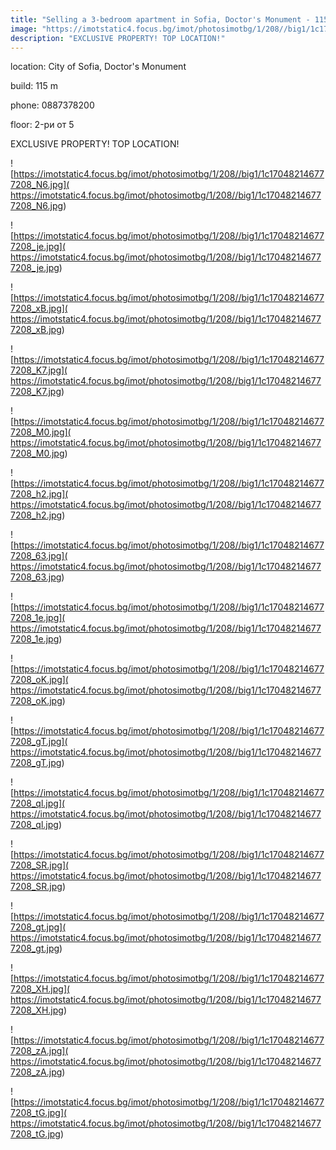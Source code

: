 ```yaml
---
title: "Selling a 3-bedroom apartment in Sofia, Doctor's Monument - 115 sq.m / 689,000 EUR "
image: "https://imotstatic4.focus.bg/imot/photosimotbg/1/208//big1/1c170482146777208_Si.jpg"
description: "EXCLUSIVE PROPERTY! TOP LOCATION!"
---
```


location: City of Sofia, Doctor's Monument

build: 115 m

phone: 0887378200

floor: 2-ри от 5

EXCLUSIVE PROPERTY! TOP LOCATION!


![https://imotstatic4.focus.bg/imot/photosimotbg/1/208//big1/1c170482146777208_N6.jpg]( https://imotstatic4.focus.bg/imot/photosimotbg/1/208//big1/1c170482146777208_N6.jpg)


![https://imotstatic4.focus.bg/imot/photosimotbg/1/208//big1/1c170482146777208_je.jpg]( https://imotstatic4.focus.bg/imot/photosimotbg/1/208//big1/1c170482146777208_je.jpg)


![https://imotstatic4.focus.bg/imot/photosimotbg/1/208//big1/1c170482146777208_xB.jpg]( https://imotstatic4.focus.bg/imot/photosimotbg/1/208//big1/1c170482146777208_xB.jpg)


![https://imotstatic4.focus.bg/imot/photosimotbg/1/208//big1/1c170482146777208_K7.jpg]( https://imotstatic4.focus.bg/imot/photosimotbg/1/208//big1/1c170482146777208_K7.jpg)


![https://imotstatic4.focus.bg/imot/photosimotbg/1/208//big1/1c170482146777208_M0.jpg]( https://imotstatic4.focus.bg/imot/photosimotbg/1/208//big1/1c170482146777208_M0.jpg)


![https://imotstatic4.focus.bg/imot/photosimotbg/1/208//big1/1c170482146777208_h2.jpg]( https://imotstatic4.focus.bg/imot/photosimotbg/1/208//big1/1c170482146777208_h2.jpg)


![https://imotstatic4.focus.bg/imot/photosimotbg/1/208//big1/1c170482146777208_63.jpg]( https://imotstatic4.focus.bg/imot/photosimotbg/1/208//big1/1c170482146777208_63.jpg)


![https://imotstatic4.focus.bg/imot/photosimotbg/1/208//big1/1c170482146777208_1e.jpg]( https://imotstatic4.focus.bg/imot/photosimotbg/1/208//big1/1c170482146777208_1e.jpg)


![https://imotstatic4.focus.bg/imot/photosimotbg/1/208//big1/1c170482146777208_oK.jpg]( https://imotstatic4.focus.bg/imot/photosimotbg/1/208//big1/1c170482146777208_oK.jpg)


![https://imotstatic4.focus.bg/imot/photosimotbg/1/208//big1/1c170482146777208_gT.jpg]( https://imotstatic4.focus.bg/imot/photosimotbg/1/208//big1/1c170482146777208_gT.jpg)


![https://imotstatic4.focus.bg/imot/photosimotbg/1/208//big1/1c170482146777208_ql.jpg]( https://imotstatic4.focus.bg/imot/photosimotbg/1/208//big1/1c170482146777208_ql.jpg)


![https://imotstatic4.focus.bg/imot/photosimotbg/1/208//big1/1c170482146777208_SR.jpg]( https://imotstatic4.focus.bg/imot/photosimotbg/1/208//big1/1c170482146777208_SR.jpg)


![https://imotstatic4.focus.bg/imot/photosimotbg/1/208//big1/1c170482146777208_gt.jpg]( https://imotstatic4.focus.bg/imot/photosimotbg/1/208//big1/1c170482146777208_gt.jpg)


![https://imotstatic4.focus.bg/imot/photosimotbg/1/208//big1/1c170482146777208_XH.jpg]( https://imotstatic4.focus.bg/imot/photosimotbg/1/208//big1/1c170482146777208_XH.jpg)


![https://imotstatic4.focus.bg/imot/photosimotbg/1/208//big1/1c170482146777208_zA.jpg]( https://imotstatic4.focus.bg/imot/photosimotbg/1/208//big1/1c170482146777208_zA.jpg)


![https://imotstatic4.focus.bg/imot/photosimotbg/1/208//big1/1c170482146777208_tG.jpg]( https://imotstatic4.focus.bg/imot/photosimotbg/1/208//big1/1c170482146777208_tG.jpg)


